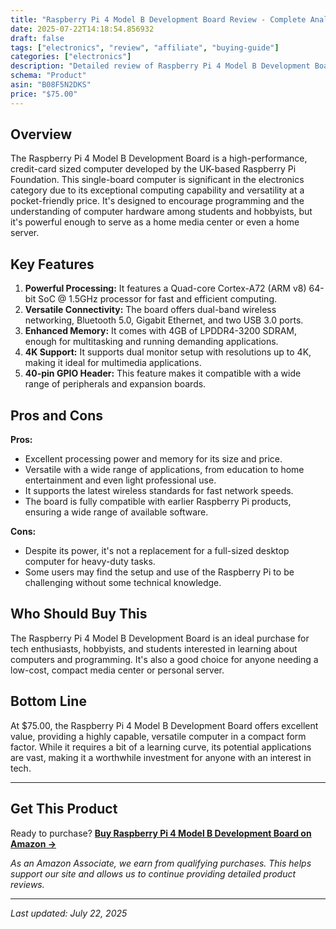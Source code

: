 ```yaml
---
title: "Raspberry Pi 4 Model B Development Board Review - Complete Analysis & Buying Guide"
date: 2025-07-22T14:18:54.856932
draft: false
tags: ["electronics", "review", "affiliate", "buying-guide"]
categories: ["electronics"]
description: "Detailed review of Raspberry Pi 4 Model B Development Board. Features, pros, cons, and buying recommendations."
schema: "Product"
asin: "B08F5N2DKS"
price: "$75.00"
---
```


## Overview
The Raspberry Pi 4 Model B Development Board is a high-performance, credit-card sized computer developed by the UK-based Raspberry Pi Foundation. This single-board computer is significant in the electronics category due to its exceptional computing capability and versatility at a pocket-friendly price. It's designed to encourage programming and the understanding of computer hardware among students and hobbyists, but it's powerful enough to serve as a home media center or even a home server.

## Key Features
1. **Powerful Processing:** It features a Quad-core Cortex-A72 (ARM v8) 64-bit SoC @ 1.5GHz processor for fast and efficient computing.
2. **Versatile Connectivity:** The board offers dual-band wireless networking, Bluetooth 5.0, Gigabit Ethernet, and two USB 3.0 ports.
3. **Enhanced Memory:** It comes with 4GB of LPDDR4-3200 SDRAM, enough for multitasking and running demanding applications.
4. **4K Support:** It supports dual monitor setup with resolutions up to 4K, making it ideal for multimedia applications.
5. **40-pin GPIO Header:** This feature makes it compatible with a wide range of peripherals and expansion boards.

## Pros and Cons
**Pros:**
- Excellent processing power and memory for its size and price.
- Versatile with a wide range of applications, from education to home entertainment and even light professional use.
- It supports the latest wireless standards for fast network speeds.
- The board is fully compatible with earlier Raspberry Pi products, ensuring a wide range of available software.

**Cons:** 
- Despite its power, it's not a replacement for a full-sized desktop computer for heavy-duty tasks.
- Some users may find the setup and use of the Raspberry Pi to be challenging without some technical knowledge.

## Who Should Buy This
The Raspberry Pi 4 Model B Development Board is an ideal purchase for tech enthusiasts, hobbyists, and students interested in learning about computers and programming. It's also a good choice for anyone needing a low-cost, compact media center or personal server.

## Bottom Line
At $75.00, the Raspberry Pi 4 Model B Development Board offers excellent value, providing a highly capable, versatile computer in a compact form factor. While it requires a bit of a learning curve, its potential applications are vast, making it a worthwhile investment for anyone with an interest in tech.

---

## Get This Product

Ready to purchase? **[Buy Raspberry Pi 4 Model B Development Board on Amazon →](https://amzn.to/4lL0dVu)**

*As an Amazon Associate, we earn from qualifying purchases. This helps support our site and allows us to continue providing detailed product reviews.*

---

*Last updated: July 22, 2025*